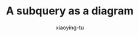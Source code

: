 ---
title: "A subquery as a diagram"
author: "xiaoying-tu"
Discipline: Databases
ConceptualAdvantage: "Visualize the query result as a set (Venn diagram), making explicit the fact that the subquery allows filter the tuples"
DrawsAttentionTo: "the filtering applied by the comparison with the result returned by the subquery"
Topic: Query languages (basic)
Domain: Within-Database
Form: Visual Representation
OriginSource: "Hoffer, J. A., Ramesh, V., & Topi, H. (2015). Modern database management. 12 ed. Pearson."
image: ""
Mapping:
  oval :  set of row/instances
  labels inside ovals or associated to ovals by arrows: description/qualification of these sets of instances
---